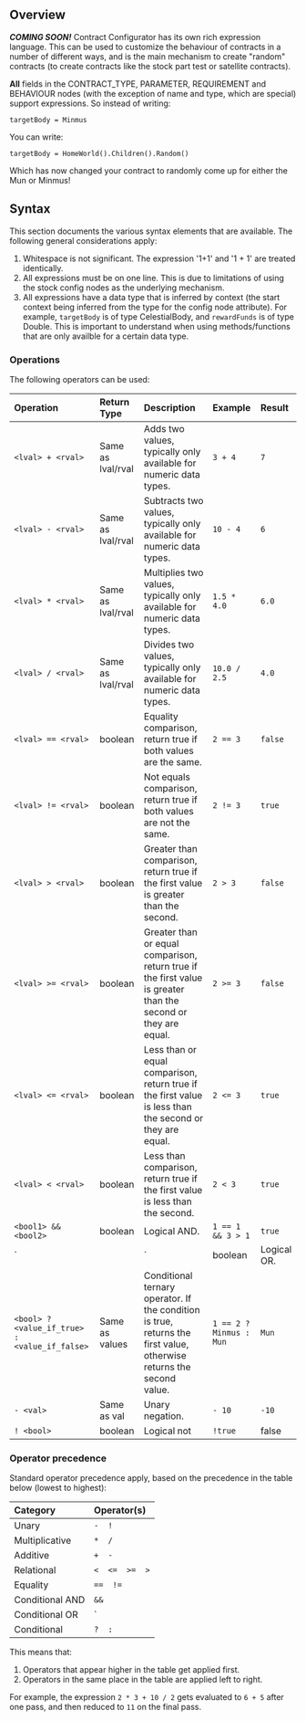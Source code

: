## Overview
**_COMING SOON!_**
Contract Configurator has its own rich expression language.  This can be used to customize the behaviour of contracts in a number of different ways, and is the main mechanism to create "random" contracts (to create contracts like the stock part test or satellite contracts).

**All** fields in the CONTRACT_TYPE, PARAMETER, REQUIREMENT and BEHAVIOUR nodes (with the exception of name and type, which are special) support expressions.  So instead of writing:
```
targetBody = Minmus
```
You can write:
```
targetBody = HomeWorld().Children().Random()
```
Which has now changed your contract to randomly come up for either the Mun or Minmus!

## Syntax
This section documents the various syntax elements that are available.  The following general considerations apply:

1. Whitespace is not significant.  The expression '1+1' and '1 + 1' are treated identically.
1. All expressions must be on one line.  This is due to limitations of using the stock config nodes as the underlying mechanism.
1. All expressions have a data type that is inferred by context (the start context being inferred from the type for the config node attribute).   For example, `targetBody` is of type CelestialBody, and `rewardFunds` is of type Double.  This is important to understand when using methods/functions that are only availble for a certain data type.

### Operations
The following operators can be used:

| Operation | Return Type | Description | Example | Result|
| :--- | :--- | :--- | :--- | :--- |
| `<lval> + <rval>` | Same as lval/rval | Adds two values, typically only available for numeric data types. | `3 + 4` | `7` |
| `<lval> - <rval>` | Same as lval/rval | Subtracts two values, typically only available for numeric data types. | `10 - 4` | `6` |
| `<lval> * <rval>` | Same as lval/rval | Multiplies two values, typically only available for numeric data types. | `1.5 * 4.0` | `6.0` |
| `<lval> / <rval>` | Same as lval/rval | Divides two values, typically only available for numeric data types. | `10.0 / 2.5` | `4.0` |
| `<lval> == <rval>` | boolean | Equality comparison, return true if both values are the same. | `2 == 3` | `false` |
| `<lval> != <rval>` | boolean | Not equals comparison, return true if both values are not the same. | `2 != 3` | `true` |
| `<lval> > <rval>` | boolean | Greater than comparison, return true if the first value is greater than the second. | `2 > 3` | `false` |
| `<lval> >= <rval>` | boolean | Greater than or equal comparison, return true if the first value is greater than the second or they are equal. | `2 >= 3` | `false` |
| `<lval> <= <rval>` | boolean | Less than or equal comparison, return true if the first value is less than the second or they are equal. | `2 <= 3` | `true` |
| `<lval> < <rval>` | boolean | Less than comparison, return true if the first value is less than the second. | `2 < 3` | `true` |
| `<bool1> && <bool2>` | boolean | Logical AND. | `1 == 1 && 3 > 1` | `true` |
| `<bool1> || <bool2>` | boolean | Logical OR. | `1 == 2 || 3 > 1` | `true` |
| `<bool> ? <value_if_true> : <value_if_false>` | Same as values | Conditional ternary operator.  If the condition is true, returns the first value, otherwise returns the second value. | `1 == 2 ? Minmus : Mun` | `Mun` |
| `- <val>` | Same as val | Unary negation. | `- 10` | `-10` |
| `! <bool>` | boolean | Logical not | `!true` | false |

### Operator precedence
Standard operator precedence apply, based on the precedence in the table below (lowest to highest):

| Category | Operator(s) |
| :--- | :--- |
| Unary | `-  !` |
| Multiplicative | `*  /` |
| Additive | `+  -` |
| Relational | `<  <=  >=  >` |
| Equality | `==  !=` |
| Conditional AND | `&&` |
| Conditional OR | `||` |
| Conditional | `?  :` |

This means that:

1. Operators that appear higher in the table get applied first.
1. Operators in the same place in the table are applied left to right.

For example, the expression `2 * 3 + 10 / 2` gets evaluated to `6 + 5` after one pass, and then reduced to `11` on the final pass.